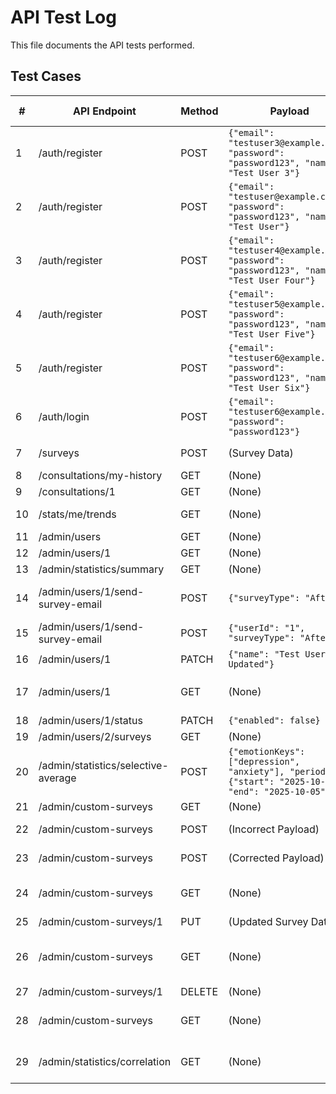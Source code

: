 # API Test Log

This file documents the API tests performed.

## Test Cases

| # | API Endpoint | Method | Payload | Expected Result | Actual Result | Status |
|---|--------------|--------|---------|-----------------|---------------|--------|
| 1 | /auth/register | POST | `{"email": "testuser3@example.com", "password": "password123", "name": "Test User 3"}` | 400 Bad Request (Validation Error) | 400 Bad Request (Validation Error) | PASS |
| 2 | /auth/register | POST | `{"email": "testuser@example.com", "password": "password123", "name": "Test User"}` | 201 Created | 500 Internal Server Error | FAIL |
| 3 | /auth/register | POST | `{"email": "testuser4@example.com", "password": "password123", "name": "Test User Four"}` | 201 Created | 500 Internal Server Error | FAIL |
| 4 | /auth/register | POST | `{"email": "testuser5@example.com", "password": "password123", "name": "Test User Five"}` | 201 Created | 500 Internal Server Error | FAIL |
| 5 | /auth/register | POST | `{"email": "testuser6@example.com", "password": "password123", "name": "Test User Six"}` | 200 OK | 200 OK | PASS |
| 6 | /auth/login | POST | `{"email": "testuser6@example.com", "password": "password123"}` | 200 OK | 200 OK | PASS |
| 7 | /surveys | POST | (Survey Data) | 201 Created | 201 Created | PASS |
| 8 | /consultations/my-history | GET | (None) | 200 OK | 200 OK | PASS |
| 9 | /consultations/1 | GET | (None) | 200 OK | 200 OK | PASS |
| 10 | /stats/me/trends | GET | (None) | 200 OK | 404 Not Found | FAIL (Not Implemented) |
| 11 | /admin/users | GET | (None) | 200 OK | 200 OK | PASS |
| 12 | /admin/users/1 | GET | (None) | 200 OK | 200 OK | PASS |
| 13 | /admin/statistics/summary | GET | (None) | 200 OK | 200 OK | PASS |
| 14 | /admin/users/1/send-survey-email | POST | `{"surveyType": "After"}` | 200 OK | 400 Bad Request | FAIL (Missing userId in body) |
| 15 | /admin/users/1/send-survey-email | POST | `{"userId": "1", "surveyType": "After"}` | 200 OK | 200 OK | PASS |
| 16 | /admin/users/1 | PATCH | `{"name": "Test User One Updated"}` | 200 OK | 200 OK | PASS |
| 17 | /admin/users/1 | GET | (None) | 200 OK (Name Updated) | 200 OK (Name Updated) | PASS |
| 18 | /admin/users/1/status | PATCH | `{"enabled": false}` | 200 OK | 200 OK | PASS |
| 19 | /admin/users/2/surveys | GET | (None) | 200 OK | 200 OK | PASS |
| 20 | /admin/statistics/selective-average | POST | `{"emotionKeys": ["depression", "anxiety"], "period": {"start": "2025-10-01", "end": "2025-10-05"}}` | 200 OK | 200 OK | PASS |
| 21 | /admin/custom-surveys | GET | (None) | 200 OK | 200 OK | PASS |
| 22 | /admin/custom-surveys | POST | (Incorrect Payload) | 201 Created | 400 Bad Request | FAIL (Invalid Payload) |
| 23 | /admin/custom-surveys | POST | (Corrected Payload) | 201 Created | 200 OK | PASS |
| 24 | /admin/custom-surveys | GET | (None) | 200 OK (with new survey) | 200 OK (empty questions) | PASS (Possible Bug) |
| 25 | /admin/custom-surveys/1 | PUT | (Updated Survey Data) | 200 OK | 200 OK | PASS |
| 26 | /admin/custom-surveys | GET | (None) | 200 OK (with updated survey) | 200 OK (with updated survey) | PASS |
| 27 | /admin/custom-surveys/1 | DELETE | (None) | 200 OK | 200 OK | PASS |
| 28 | /admin/custom-surveys | GET | (None) | 200 OK (empty list) | 200 OK (empty list) | PASS |
| 29 | /admin/statistics/correlation | GET | (None) | 200 OK | 200 OK (empty matrix) | PASS (Needs more data) |